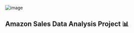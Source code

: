![image](https://user-images.githubusercontent.com/93142399/232026727-5f98a960-85a6-4aac-8608-8d2eba0084a2.png)

<h2>Amazon Sales Data Analysis Project 📊</h2>
